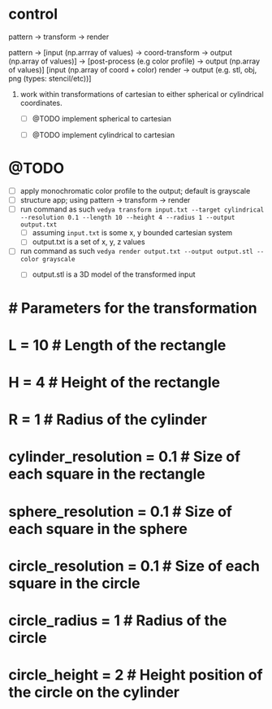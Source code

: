 # control

pattern -> transform -> render

pattern -> [input (np.arrray of values) -> coord-transform -> output (np.array of values)] -> [post-process (e.g color profile) -> output (np.array of values)] [input (np.array of coord + color) render -> output (e.g. stl, obj, png (types: stencil/etc))] 

1. work within transformations of cartesian to either spherical or cylindrical coordinates.
    - [ ] @TODO implement spherical to cartesian
    - [ ] @TODO implement cylindrical to cartesian


# @TODO
- [ ] apply monochromatic color profile to the output; default is grayscale
- [ ] structure app; using pattern -> transform -> render
- [ ] run command as such `vedya transform input.txt --target cylindrical --resolution 0.1 --length 10 --height 4 --radius 1 --output output.txt`
    - [ ] assuming `input.txt` is some x, y bounded cartesian system
    - [ ] output.txt is a set of x, y, z values
- [ ] run command as such `vedya render output.txt --output output.stl --color grayscale`
    - [ ] output.stl is a 3D model of the transformed input


# # Parameters for the transformation
# L = 10  # Length of the rectangle
# H = 4  # Height of the rectangle
# R = 1  # Radius of the cylinder
# cylinder_resolution = 0.1  # Size of each square in the rectangle
# sphere_resolution = 0.1  # Size of each square in the sphere
# circle_resolution = 0.1  # Size of each square in the circle
# circle_radius = 1  # Radius of the circle
# circle_height = 2  # Height position of the circle on the cylinder